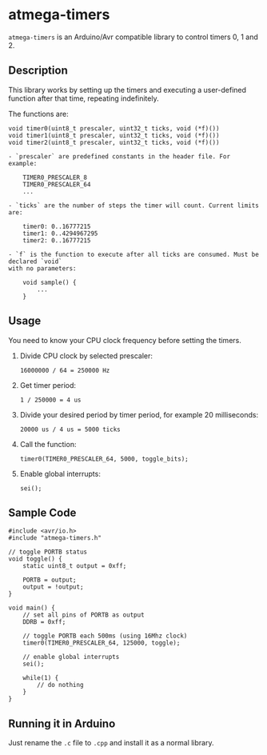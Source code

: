 # atmega-timers

`atmega-timers` is an Arduino/Avr compatible library to control timers 0, 1 and 2.

## Description

This library works by setting up the timers and executing a user-defined function after
that time, repeating indefinitely.

The functions are:

	void timer0(uint8_t prescaler, uint32_t ticks, void (*f)())
	void timer1(uint8_t prescaler, uint32_t ticks, void (*f)())
	void timer2(uint8_t prescaler, uint32_t ticks, void (*f)())

	- `prescaler` are predefined constants in the header file. For example:
	
		TIMER0_PRESCALER_8
		TIMER0_PRESCALER_64
		...

	- `ticks` are the number of steps the timer will count. Current limits are:
	
		timer0: 0..16777215
		timer1: 0..4294967295
		timer2: 0..16777215
	
	- `f` is the function to execute after all ticks are consumed. Must be declared `void`
	with no parameters:
	
		void sample() {
			...
		}
	
## Usage

You need to know your CPU clock frequency before setting the timers.

1. Divide CPU clock by selected prescaler:
	
	`16000000 / 64 = 250000 Hz`

2. Get timer period:
	
	`1 / 250000 = 4 us`
	
3. Divide your desired period by timer period, for example 20 milliseconds:
	
	`20000 us / 4 us = 5000 ticks`

4. Call the function:
	
	`timer0(TIMER0_PRESCALER_64, 5000, toggle_bits);`

5. Enable global interrupts:
	
	`sei();`
	
## Sample Code

	#include <avr/io.h>
	#include "atmega-timers.h"

	// toggle PORTB status
	void toggle() {
		static uint8_t output = 0xff;

		PORTB = output;
		output = !output;
	}

	void main() {
		// set all pins of PORTB as output
		DDRB = 0xff;
		
		// toggle PORTB each 500ms (using 16Mhz clock)
		timer0(TIMER0_PRESCALER_64, 125000, toggle);
		
		// enable global interrupts
		sei();

		while(1) {
			// do nothing
		}
	}

## Running it in Arduino

Just rename the `.c` file to `.cpp` and install it as a normal library.
